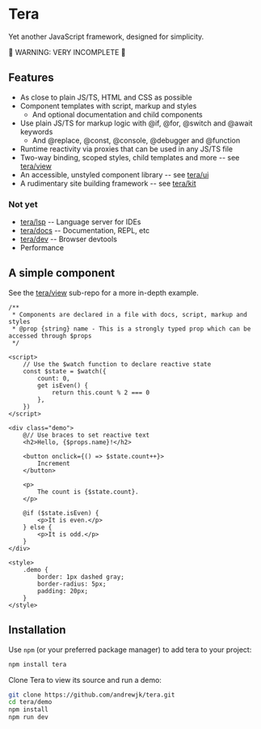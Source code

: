 # Tera

Yet another JavaScript framework, designed for simplicity.

🚧 WARNING: VERY INCOMPLETE 🚧

## Features

- As close to plain JS/TS, HTML and CSS as possible
- Component templates with script, markup and styles
  - And optional documentation and child components
- Use plain JS/TS for markup logic with @if, @for, @switch and @await keywords
  - And @replace, @const, @console, @debugger and @function
- Runtime reactivity via proxies that can be used in any JS/TS file
- Two-way binding, scoped styles, child templates and more -- see [tera/view](./view)
- An accessible, unstyled component library -- see [tera/ui](./ui)
- A rudimentary site building framework -- see [tera/kit](./kit)

### Not yet

- [tera/lsp](./lsp) -- Language server for IDEs
- [tera/docs](./docs) -- Documentation, REPL, etc
- [tera/dev](./dev) -- Browser devtools
- Performance

## A simple component

See the [tera/view](./view) sub-repo for a more in-depth example.

```
/**
 * Components are declared in a file with docs, script, markup and styles
 * @prop {string} name - This is a strongly typed prop which can be accessed through $props
 */

<script>
    // Use the $watch function to declare reactive state
    const $state = $watch({
        count: 0,
        get isEven() {
            return this.count % 2 === 0
        },
    })
</script>

<div class="demo">
    @// Use braces to set reactive text
    <h2>Hello, {$props.name}!</h2>

    <button onclick={() => $state.count++}>
        Increment
    </button>

    <p>
        The count is {$state.count}.
    </p>

    @if ($state.isEven) {
        <p>It is even.</p>
    } else {
        <p>It is odd.</p>
    }
</div>

<style>
    .demo {
        border: 1px dashed gray;
        border-radius: 5px;
        padding: 20px;
    }
</style>

```

## Installation

Use `npm` (or your preferred package manager) to add tera to your project:

```bash
npm install tera
```

Clone Tera to view its source and run a demo:

```bash
git clone https://github.com/andrewjk/tera.git
cd tera/demo
npm install
npm run dev
```
